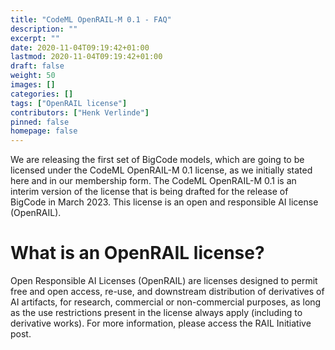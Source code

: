 ```yaml
---
title: "CodeML OpenRAIL-M 0.1 - FAQ"
description: ""
excerpt: ""
date: 2020-11-04T09:19:42+01:00
lastmod: 2020-11-04T09:19:42+01:00
draft: false
weight: 50
images: []
categories: []
tags: ["OpenRAIL license"]
contributors: ["Henk Verlinde"]
pinned: false
homepage: false
---
```


We are releasing the first set of BigCode models, which are going to be licensed under the CodeML OpenRAIL-M 0.1 license, as we initially stated here and in our membership form. The CodeML OpenRAIL-M 0.1 is an interim version of the license that is being drafted for the release of BigCode in March 2023. This license is an open and responsible AI license (OpenRAIL). 

# What is an OpenRAIL license?
Open Responsible AI Licenses (OpenRAIL) are licenses designed to permit free and open access, re-use, and downstream distribution of derivatives of AI artifacts, for research, commercial or non-commercial purposes, as long as the use restrictions present in the license always apply (including to derivative works). For more information, please access the RAIL Initiative post.
